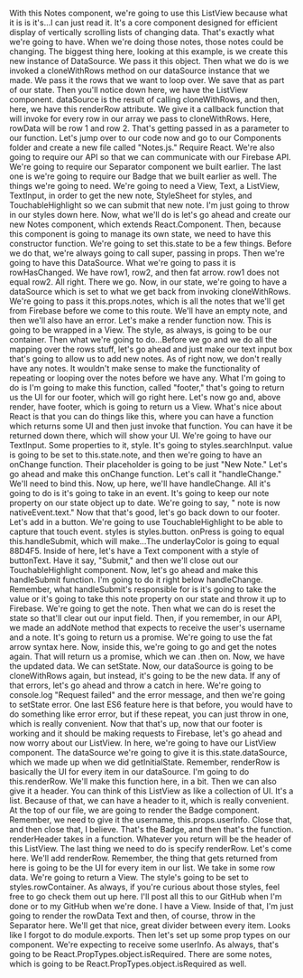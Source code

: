 With this Notes component, we're going to use this ListView because what it is is it's...I can just read it. It's a core component designed for efficient display of vertically scrolling lists of changing data. That's exactly what we're going to have. When we're doing those notes, those notes could be changing.
The biggest thing here, looking at this example, is we create this new instance of DataSource. We pass it this object. Then what we do is we invoked a cloneWithRows method on our dataSource instance that we made. We pass it the rows that we want to loop over. We save that as part of our state.
Then you'll notice down here, we have the ListView component. dataSource is the result of calling cloneWithRows, and then, here, we have this renderRow attribute. We give it a callback function that will invoke for every row in our array we pass to cloneWithRows. Here, rowData will be row 1 and row 2. That's getting passed in as a parameter to our function.
Let's jump over to our code now and go to our Components folder and create a new file called "Notes.js." Require React. We're also going to require our API so that we can communicate with our Firebase API. We're going to require our Separator component we built earlier. The last one is we're going to require our Badge that we built earlier as well.
The things we're going to need. We're going to need a View, Text, a ListView, TextInput, in order to get the new note, StyleSheet for styles, and TouchableHighlight so we can submit that new note. I'm just going to throw in our styles down here.
Now, what we'll do is let's go ahead and create our new Notes component, which extends React.Component. Then, because this component is going to manage its own state, we need to have this constructor function. We're going to set this.state to be a few things. Before we do that, we're always going to call super, passing in props.
Then we're going to have this DataSource. What we're going to pass it is rowHasChanged. We have row1, row2, and then fat arrow. row1 does not equal row2. All right. There we go. Now, in our state, we're going to have a dataSource which is set to what we get back from invoking cloneWithRows.
We're going to pass it this.props.notes, which is all the notes that we'll get from Firebase before we come to this route. We'll have an empty note, and then we'll also have an error.
Let's make a render function now. This is going to be wrapped in a View. The style, as always, is going to be our container. Then what we're going to do...Before we go and we do all the mapping over the rows stuff, let's go ahead and just make our text input box that's going to allow us to add new notes.
As of right now, we don't really have any notes. It wouldn't make sense to make the functionality of repeating or looping over the notes before we have any. What I'm going to do is I'm going to make this function, called "footer," that's going to return us the UI for our footer, which will go right here.
Let's now go and, above render, have footer, which is going to return us a View. What's nice about React is that you can do things like this, where you can have a function which returns some UI and then just invoke that function. You can have it be returned down there, which will show your UI.
We're going to have our TextInput. Some properties to it, style. It's going to styles.searchInput. value is going to be set to this.state.note, and then we're going to have an onChange function. Their placeholder is going to be just "New Note."
Let's go ahead and make this onChange function. Let's call it "handleChange." We'll need to bind this. Now, up here, we'll have handleChange. All it's going to do is it's going to take in an event. It's going to keep our note property on our state object up to date. We're going to say, " note is now nativeEvent.text."
Now that that's good, let's go back down to our footer. Let's add in a button. We're going to use TouchableHighlight to be able to capture that touch event. styles is styles.button.
onPress is going to equal this.handleSubmit, which will make...The underlayColor is going to equal 88D4F5. Inside of here, let's have a Text component with a style of buttonText. Have it say, "Submit," and then we'll close out our TouchableHighlight component.
Now, let's go ahead and make this handleSubmit function. I'm going to do it right below handleChange. Remember, what handleSubmit's responsible for is it's going to take the value or it's going to take this note property on our state and throw it up to Firebase.
We're going to get the note. Then what we can do is reset the state so that'll clear out our input field. Then, if you remember, in our API, we made an addNote method that expects to receive the user's username and a note. It's going to return us a promise. We're going to use the fat arrow syntax here.
Now, inside this, we're going to go and get the notes again. That will return us a promise, which we can .then on. Now, we have the updated data. We can setState. Now, our dataSource is going to be cloneWithRows again, but instead, it's going to be the new data.
If any of that errors, let's go ahead and throw a catch in here. We're going to console.log "Request failed" and the error message, and then we're going to setState error. One last ES6 feature here is that before, you would have to do something like error error, but if these repeat, you can just throw in one, which is really convenient.
Now that that's up, now that our footer is working and it should be making requests to Firebase, let's go ahead and now worry about our ListView. In here, we're going to have our ListView component.
The dataSource we're going to give it is this.state.dataSource, which we made up when we did getInitialState. Remember, renderRow is basically the UI for every item in our dataSource. I'm going to do this.renderRow. We'll make this function here, in a bit.
Then we can also give it a header. You can think of this ListView as like a collection of UI. It's a list. Because of that, we can have a header to it, which is really convenient. At the top of our file, we are going to render the Badge component.
Remember, we need to give it the username, this.props.userInfo. Close that, and then close that, I believe. That's the Badge, and then that's the function. renderHeader takes in a function. Whatever you return will be the header of this ListView.
The last thing we need to do is specify renderRow. Let's come here. We'll add renderRow. Remember, the thing that gets returned from here is going to be the UI for every item in our list. We take in some row data.
We're going to return a View. The style's going to be set to styles.rowContainer. As always, if you're curious about those styles, feel free to go check them out up here. I'll post all this to our GitHub when I'm done or to my GitHub when we're done.
I have a View. Inside of that, I'm just going to render the rowData Text and then, of course, throw in the Separator here. We'll get that nice, great divider between every item. Looks like I forgot to do module.exports.
Then let's set up some prop types on our component. We're expecting to receive some userInfo. As always, that's going to be React.PropTypes.object.isRequired. There are some notes, which is going to be React.PropTypes.object.isRequired as well.